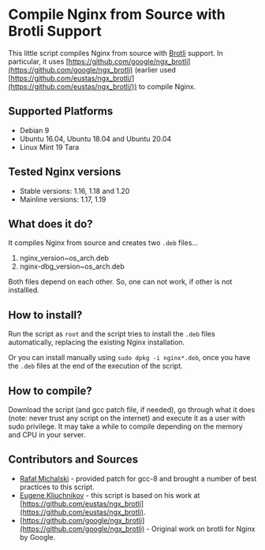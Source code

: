 # Compile Nginx from Source with Brotli Support

This little script compiles Nginx from source with [Brotli](https://opensource.googleblog.com/2015/09/introducing-brotli-new-compression.html) support. In particular, it uses [https://github.com/google/ngx_brotli](https://github.com/google/ngx_brotli) (earlier used [https://github.com/eustas/ngx_brotli/](https://github.com/eustas/ngx_brotli/)) to compile Nginx.

## Supported Platforms

- Debian 9
- Ubuntu 16.04, Ubuntu 18.04 and Ubuntu 20.04
- Linux Mint 19 Tara

## Tested Nginx versions

- Stable versions: 1.16, 1.18 and 1.20
- Mainline versions: 1.17, 1.19

## What does it do?

It compiles Nginx from source and creates two `.deb` files...

1. nginx_version~os_arch.deb
2. nginx-dbg_version~os_arch.deb

Both files depend on each other. So, one can not work, if other is not installled.

## How to install?

Run the script as `root` and the script tries to install the `.deb` files automatically, replacing the existing Nginx installation. 

Or you can install manually using `sudo dpkg -i nginx*.deb`, once you have the `.deb` files at the end of the execution of the script.

## How to compile?

Download the script (and gcc patch file, if needed), go through what it does (note: never trust any script on the internet) and execute it as a user with sudo privilege. It may take a while to compile depending on the memory and CPU in your server.

## Contributors and Sources

* [Rafał Michalski](https://github.com/PLumowina) - provided patch for gcc-8 and brought a number of best practices to this script.
* [Eugene Kliuchnikov](https://github.com/eustas) - this script is based on his work at [https://github.com/eustas/ngx_brotli](https://github.com/eustas/ngx_brotli).
* [https://github.com/google/ngx_brotli](https://github.com/google/ngx_brotli) - Original work on brotli for Nginx by Google.
